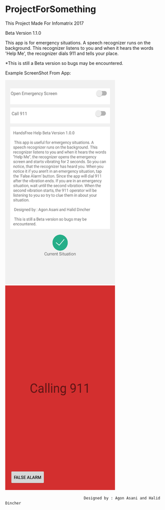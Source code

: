# ProjectForSomething
This Project Made For Infomatrix 2017

Beta Version 1.1.0

This app is for emergency situations.
A speech recognizer runs on the background. This recognizer
listens to you and when it hears the words 'Help Me', the recognizer
dials 911 and tells your place. 

*This is still a Beta version so bugs may be encountered.

Example ScreenShot From App:

<img src="https://raw.githubusercontent.com/hldncr/ProjectForSomething/master/Screenshot%20From%20App/Interface_Screen.png" width="350" height="650">
                                               <img src="https://raw.githubusercontent.com/hldncr/ProjectForSomething/master/Screenshot%20From%20App/Emergency_Screen.png" width="350" height="650">




                                       Designed by : Agon Asani and Halid Dincher
